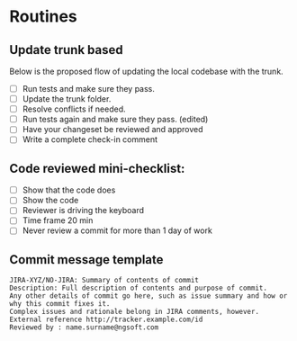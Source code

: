 # Routines

## Update trunk based

Below is the proposed flow of updating the local codebase with the trunk.

* [ ] Run tests and make sure they pass.
* [ ] Update the trunk folder.
* [ ] Resolve conflicts if needed.
* [ ] Run tests again and make sure they pass. (edited)
* [ ] Have your changeset be reviewed and approved
* [ ] Write a complete check-in comment

## Code reviewed mini-checklist:

* [ ] Show that the code does
* [ ] Show the code
* [ ] Reviewer is driving the keyboard
* [ ] Time frame 20 min
* [ ] Never review a commit for more than 1 day of work

## Commit message template

```
JIRA-XYZ/NO-JIRA: Summary of contents of commit
Description: Full description of contents and purpose of commit. 
Any other details of commit go here, such as issue summary and how or why this commit fixes it. 
Complex issues and rationale belong in JIRA comments, however. 
External reference http://tracker.example.com/id 
Reviewed by : name.surname@ngsoft.com 
```
